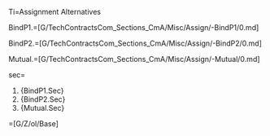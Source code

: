 Ti=Assignment Alternatives

BindP1.=[G/TechContractsCom_Sections_CmA/Misc/Assign/-BindP1/0.md]

BindP2.=[G/TechContractsCom_Sections_CmA/Misc/Assign/-BindP2/0.md]

Mutual.=[G/TechContractsCom_Sections_CmA/Misc/Assign/-Mutual/0.md]

sec=<ol class="secs-and"><li>{BindP1.Sec}<li>{BindP2.Sec}<li>{Mutual.Sec}</ol>

=[G/Z/ol/Base]

